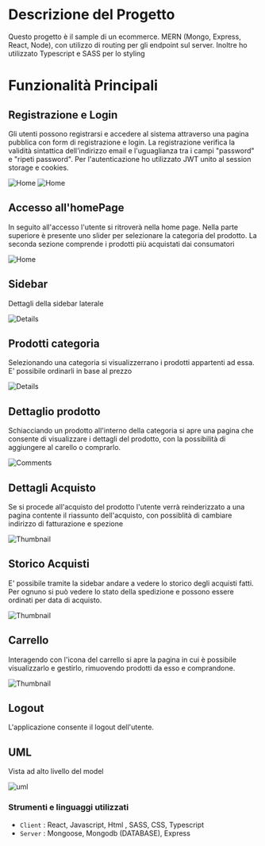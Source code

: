 # Descrizione del Progetto
Questo progetto è il sample di un ecommerce. MERN (Mongo, Express, React, Node), con utilizzo di routing per gli endpoint sul server. Inoltre ho utilizzato Typescript e SASS per lo styling
# Funzionalità Principali
## Registrazione e Login
Gli utenti possono registrarsi e accedere al sistema attraverso una pagina pubblica con form di registrazione e login. La registrazione verifica la validità sintattica dell'indirizzo email e l'uguaglianza tra i campi "password" e "ripeti password". Per l'autenticazione ho utilizzato JWT unito al session storage e cookies.<br>

![Home](/client/src/assets/login.JPG)
![Home](/client/src/assets/register.JPG)

## Accesso all'homePage
In seguito all'accesso l'utente si ritroverà nella home page. Nella parte superiore è presente uno slider per selezionare la categoria del prodotto.  La seconda sezione comprende i prodotti più acquistati dai consumatori<br>

![Home](/client/src/assets/home.JPG)
## Sidebar
Dettagli della sidebar laterale<br>

 ![Details](/client/src/assets/sidebar.JPG)

 ## Prodotti categoria

 Selezionando una categoria si visualizzerrano i prodotti appartenti ad essa. E' possibile ordinarli in base al prezzo<br>


  ![Details](/client/src/assets/products.JPG)
 ## Dettaglio prodotto

 Schiacciando un prodotto all'interno della categoria si apre una pagina che consente di visualizzare i dettagli del prodotto, con la possibilità di aggiungere al carello o comprarlo.
<br>

 ![Comments](/client/src/assets/productdetail.JPG)
 ## Dettagli Acquisto
Se si procede all'acquisto del prodotto l'utente verrà reinderizzato a una pagina contente il riassunto dell'acquisto, con possiblità di cambiare indirizzo di fatturazione e spezione<br>

 ![Thumbnail](/client/src/assets/ordersummary.JPG)

  ## Storico Acquisti
E' possibile tramite la sidebar andare a vedere lo storico degli acquisti fatti. Per ognuno si può vedere lo stato della spedizione e possono essere ordinati per data di acquisto.


 ![Thumbnail](/client/src/assets/purchases.JPG)
  ## Carrello
Interagendo con l'icona del carrello si apre la pagina in cui è possibile visualizzarlo e gestirlo, rimuovendo prodotti da esso e comprandone.


 ![Thumbnail](/client/src/assets/cart.JPG)

## Logout
L'applicazione consente il logout dell'utente.<br>


  ## UML
Vista ad alto livello del model 


 ![uml](/client/src/assets/umlblank.jpeg)

### Strumenti e linguaggi utilizzati 

- `Client` : React, Javascript, Html , SASS, CSS, Typescript
- `Server` : Mongoose, Mongodb (DATABASE), Express
